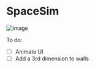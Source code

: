 # SpaceSim

![image](https://github.com/ThimbleFire/SpaceSim/assets/14812476/5d4e8c44-1746-4a81-b76a-d7b391440576)

To do:

* [ ] Animate UI
* [ ] Add a 3rd dimension to walls
